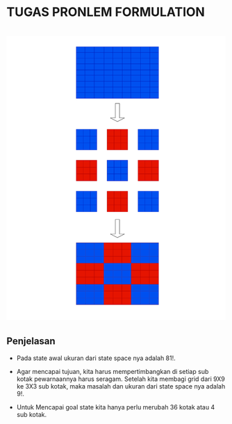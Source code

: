 # **TUGAS PRONLEM FORMULATION**
# <img src="kotak.png">

## **Penjelasan**

* Pada state awal ukuran dari state space nya adalah 81!.

* Agar mencapai tujuan, kita harus mempertimbangkan di setiap sub kotak pewarnaannya harus seragam. Setelah kita membagi grid dari 9X9 ke 3X3 sub kotak, maka masalah dan ukuran dari state space nya adalah 9!.

* Untuk Mencapai goal state kita hanya perlu merubah 36 kotak atau 4 sub kotak.